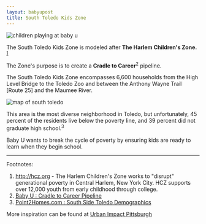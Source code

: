 ```yaml
---
layout: babyupost
title: South Toledo Kids Zone
---
```



![children playing at baby u](https://c2.staticflickr.com/6/5793/21626923740_27eda444a0_b.jpg)

The South Toledo Kids Zone is modeled after **The Harlem Children's Zone.** <sup class="footnote"><a href="#fn1">1</a></sup>

The Zone's purpose is to create a **Cradle to Career**<sup>2</sup> pipeline.

The South Toledo Kids Zone encompasses 6,600 households from the High Level Bridge to the Toledo Zoo and between the Anthony Wayne Trail [Route 25] and the Maumee River.


![map of south toledo](https://farm4.staticflickr.com/3870/18877145711_35efb78021_o.png)

This area is the most diverse neighborhood in Toledo, but unfortunately, 45 percent of the residents live below the poverty line, and 39 percent did not graduate high school.<sup>3</sup>

Baby U wants to break the cycle of poverty by ensuring kids are ready to learn when they begin school.


---


Footnotes:


1. <http://hcz.org> - The Harlem Children's Zone works to "disrupt" generational poverty in Central Harlem, New York City. HCZ supports over 12,000 youth from early childhood through college.
1. [Baby U : Cradle to Career Pipeline](/cradle-to-career-pipeline)
1. [Point2Homes.com : South Side Toledo Demographics](http://www.point2homes.com/US/Neighborhood/OH/Toledo/South-Side-Toledo-Demographics.html)




More inspiration can be found at [Urban Impact Pittsburgh](https://www.uifpgh.org)
